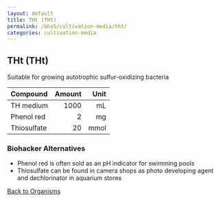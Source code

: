 ```yaml
---
layout: default
title: THt (THt)
permalink: /bha5/cultivation-media/tht/
categories: cultivation-media
---
```


## THt (THt)

Suitable for growing autotrophic sulfur-oxidizing bacteria

|Compound| Amount | Unit |
|:-------|-------:|-----:|
|TH medium|1000|mL|
|Phenol red|2|mg|
|Thiosulfate|20|mmol|

### Biohacker Alternatives

* Phenol red is often sold as an pH indicator for swimming pools
* Thiosulfate can be found in camera shops as photo developing agent and dechlorinator in aquarium stores

[Back to Organisms](/bha4/organisms/)
